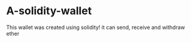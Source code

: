 # A-solidity-wallet
This wallet was created using solidity!
it can send, receive and withdraw ether
